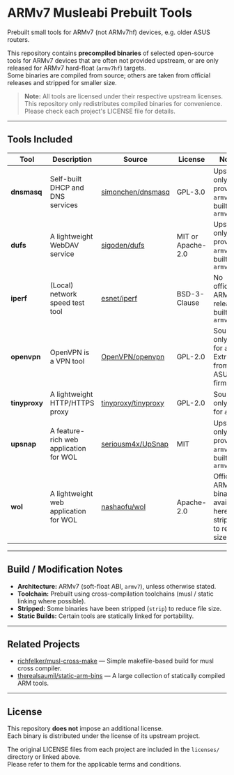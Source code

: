 # ARMv7 Musleabi Prebuilt Tools

Prebuilt small tools for ARMv7 (not ARMv7hf) devices, e.g. older ASUS routers.

This repository contains **precompiled binaries** of selected open-source tools
for ARMv7 devices that are often not provided upstream, or are only released for
ARMv7 hard-float (`armv7hf`) targets.  
Some binaries are compiled from source; others are taken from official releases
and stripped for smaller size.

> **Note:** All tools are licensed under their respective upstream licenses.
> This repository only redistributes compiled binaries for convenience.  
> Please check each project's LICENSE file for details.

---

## Tools Included

| Tool | Description | Source | License | Notes |
|------|-------------|--------|---------|-------|
| **dnsmasq** | Self-built DHCP and DNS services | [simonchen/dnsmasq](https://github.com/simonchen/dnsmasq) | GPL-3.0 | Upstream only provides `armv7hf`; built for `armv7` |
| **dufs** | A lightweight WebDAV service | [sigoden/dufs](https://github.com/sigoden/dufs) | MIT or Apache-2.0 | Upstream only provides `armv7hf`; built for `armv7` |
| **iperf** | (Local) network speed test tool | [esnet/iperf](https://github.com/esnet/iperf) | BSD-3-Clause | No official ARM release; built for `armv7` |
| **openvpn** | OpenVPN is a VPN tool | [OpenVPN/openvpn](https://github.com/OpenVPN/openvpn) | GPL-2.0 | Source only; built for `armv7`; Extracted from ASUS firmware |
| **tinyproxy** | A lightweight HTTP/HTTPS proxy | [tinyproxy/tinyproxy](https://github.com/tinyproxy/tinyproxy) | GPL-2.0 | Source only; built for `armv7` |
| **upsnap** | A feature-rich web application for WOL | [seriousm4x/UpSnap](https://github.com/seriousm4x/UpSnap) | MIT | Upstream only provides `armv7hf`; built for `armv7` |
| **wol** | A lightweight web application for WOL | [nashaofu/wol](https://github.com/nashaofu/wol) | Apache-2.0 | Official ARMv7 binary available; here it is stripped to reduce size |

---

## Build / Modification Notes

- **Architecture:** ARMv7 (soft-float ABI, `armv7`), unless otherwise stated.
- **Toolchain:** Prebuilt using cross-compilation toolchains (musl / static linking where possible).
- **Stripped:** Some binaries have been stripped (`strip`) to reduce file size.
- **Static Builds:** Certain tools are statically linked for portability.

---

## Related Projects

- [richfelker/musl-cross-make](https://github.com/richfelker/musl-cross-make) — Simple makefile-based build for musl cross compiler.
- [therealsaumil/static-arm-bins](https://github.com/therealsaumil/static-arm-bins) — A large collection of statically compiled ARM tools.

---

## License

This repository **does not** impose an additional license.  
Each binary is distributed under the license of its upstream project.

The original LICENSE files from each project are included in the `licenses/` directory or linked above.  
Please refer to them for the applicable terms and conditions.
